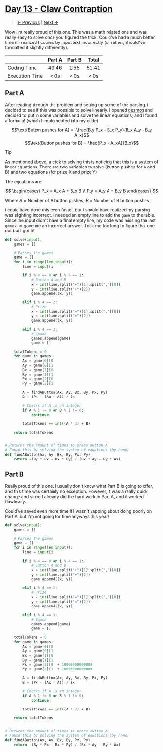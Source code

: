 # [Day 13 - Claw Contraption](https://adventofcode.com/2024/day/13)

> [<- Previous](day12.md) | [Next ->](day14.md)

Wow I'm really proud of this one. This was a math related one and was really easy to solve once you figured the trick. Could've had a much better time
if I realized I copied by input text incorrectly (or rather, should've formatted it slightly differently).

|                | Part A | Part B | Total |
| -------------- | :----: | :----: | :---: |
| Coding Time    | 49:46  |  1:55  | 51:41 |
| Execution Time |  < 0s  |  < 0s  | < 0s  |

## Part A

After reading through the problem and setting up some of the parsing, I decided to see if this was possible to solve linearly. I opened [desmos](https://www.desmos.com/calculator)
and decided to put in some variables and solve the linear equations, and I found a formula! (which I implemented into my code)

$$\text{Button pushes for A} = -\frac{B_y P_x - B_x P_y}{B_x A_y - B_y A_x}$$
$$\text{Button pushes for B} = \frac{P_x - A_xA}{B_x}$$

> [!TIP]
> As mentioned above, a trick to solving this is noticing that this is a system of linear equations.
> There are two variables to solve (button pushes for A and B) and two equations (for prize X and prize Y)
>
> The equations are:
>
> $$
> \begin{cases}
> P_x = A_x A + B_x B \\
> P_y = A_y A + B_y B
> \end{cases}
> $$
>
> Where $A$ = Number of A button pushes, $B$ = Number of B button pushes

I could have done this even faster, but I should have realized my parsing was slighting incorrect. I needed an empty line to add the `game` to the table.
Since the input didn't have a final empty line, my code was missing the last `game` and gave me an incorrect answer. Took me too long to figure that one out but I got it!

```python
def solve(input):
    games = []

    # Parses the games
    game = []
    for i in range(len(input)):
        line = input[i]

        if i % 4 == 0 or i % 4 == 1:
            # Button A and B
            x = int(line.split("+")[1].split(",")[0])
            y = int(line.split("+")[2])
            game.append((x, y))

        elif i % 4 == 2:
            # Prize
            x = int(line.split("=")[1].split(",")[0])
            y = int(line.split("=")[2])
            game.append((x, y))

        elif i % 4 == 3:
            # Space
            games.append(game)
            game = []

    totalTokens = 0
    for game in games:
        Ax = game[0][0]
        Ay = game[0][1]
        Bx = game[1][0]
        By = game[1][1]
        Px = game[2][0]
        Py = game[2][1]

        A = findAButton(Ax, Ay, Bx, By, Px, Py)
        B = (Px - (Ax * A)) / Bx

        # Checks if A is an integer
        if A % 1 != 0 or B % 1 != 0:
            continue

        totalTokens += int((A * 3) + B)

    return totalTokens


# Returns the amount of times to press button A
# Found this by solving the system of equations (by hand)
def findAButton(Ax, Ay, Bx, By, Px, Py):
    return -(By * Px - Bx * Py) / (Bx * Ay - By * Ax)

```

## Part B

Really proud of this one. I usually don't know what Part B is going to offer, and this time was certainly no exception. However, it was a really quick change
and since I already did the hard work in Part A, and it worked flawlessly.

Could've saved even more time if I wasn't yapping about doing poorly on Part A, but I'm not going for time anyways this year!

```python
def solve(input):
    games = []

    # Parses the games
    game = []
    for i in range(len(input)):
        line = input[i]

        if i % 4 == 0 or i % 4 == 1:
            # Button A and B
            x = int(line.split("+")[1].split(",")[0])
            y = int(line.split("+")[2])
            game.append((x, y))

        elif i % 4 == 2:
            # Prize
            x = int(line.split("=")[1].split(",")[0])
            y = int(line.split("=")[2])
            game.append((x, y))

        elif i % 4 == 3:
            # Space
            games.append(game)
            game = []

    totalTokens = 0
    for game in games:
        Ax = game[0][0]
        Ay = game[0][1]
        Bx = game[1][0]
        By = game[1][1]
        Px = game[2][0] + 10000000000000
        Py = game[2][1] + 10000000000000

        A = findAButton(Ax, Ay, Bx, By, Px, Py)
        B = (Px - (Ax * A)) / Bx

        # Checks if A is an integer
        if A % 1 != 0 or B % 1 != 0:
            continue

        totalTokens += int((A * 3) + B)

    return totalTokens


# Returns the amount of times to press button A
# Found this by solving the system of equations (by hand)
def findAButton(Ax, Ay, Bx, By, Px, Py):
    return -(By * Px - Bx * Py) / (Bx * Ay - By * Ax)

```

